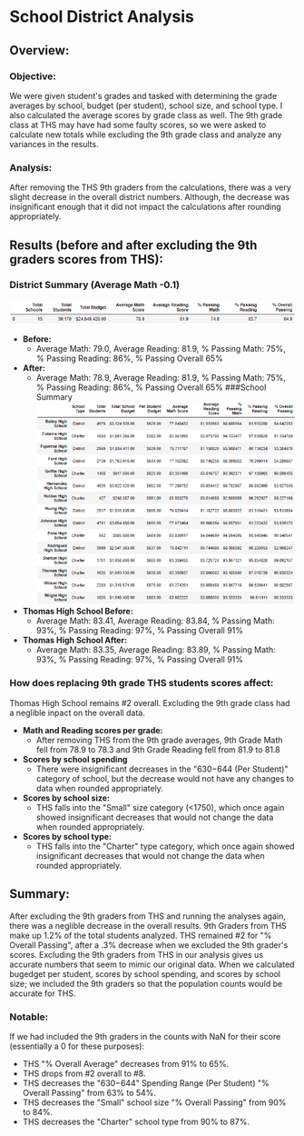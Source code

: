 # School District Analysis
## Overview:
### Objective:

We were given student's grades and tasked with determining the grade averages by school, budget (per student), school size, and school type. I also calculated the average scores by grade class as well. The 9th grade class at THS may have had some faulty scores, so we were asked to calculate new totals while excluding the 9th grade class and analyze any variances in the results.

### Analysis:

After removing the THS 9th graders from the calculations, there was a very slight decrease in the overall district numbers. Although, the decrease was insignificant enough that it did not impact the calculations after rounding appropriately.

## Results (before and after excluding the 9th graders scores from THS):
### District Summary (Average Math -0.1)
![district_summary_df](resources/district_summary_df.png)
- **Before:**
  - Average Math: 79.0, Average Reading: 81.9, % Passing Math: 75%, % Passing Reading: 86%, % Passing Overall 65%
- **After:**
  - Average Math: 78.9, Average Reading: 81.9, % Passing Math: 75%, % Passing Reading: 86%, % Passing Overall 65%
###School Summary
![per_school_summary_df](resources/per_school_summary_df.png)
- **Thomas High School Before:**
  - Average Math: 83.41, Average Reading: 83.84, % Passing Math: 93%, % Passing Reading: 97%, % Passing Overall 91%
- **Thomas High School After:**
  - Average Math: 83.35, Average Reading: 83.89, % Passing Math: 93%, % Passing Reading: 97%, % Passing Overall 91%

### How does replacing 9th grade THS students scores affect:
Thomas High School remains #2 overall. Excluding the 9th grade class had a neglible inpact on the overall data.
- **Math and Reading scores per grade:**
  - After removing THS from the 9th grade averages, 9th Grade Math fell from 78.9 to 78.3 and 9th Grade Reading fell from 81.9 to 81.8
- **Scores by school spending**
  - There were insignificant decreases in the "$630-$644 (Per Student)" category of school, but the decrease would not have any changes to data when rounded appropriately.
- **Scores by school size:**
  - THS falls into the "Small" size category (<1750), which once again showed insignificant decreases that would not change the data when rounded appropriately.
- **Scores by school type:**
  - THS falls into the "Charter" type category, which once again showed insignificant decreases that would not change the data when rounded appropriately.

## Summary:
After excluding the 9th graders from THS and running the analyses again, there was a neglible decrease in the overall results. 9th Graders from THS make up 1.2% of the total students analyzed. THS remained #2 for "% Overall Passing", after a .3% decrease when we excluded the 9th grader's scores. Excluding the 9th graders from THS in our analysis gives us accurate numbers that seem to mimic our original data. When we calculated bugedget per student, scores by school spending, and scores by school size; we included the 9th graders so that the population counts would be accurate for THS.

### Notable:
If we had included the 9th graders in the counts with NaN for their score (essentially a 0 for these purposes):
- THS "% Overall Average" decreases from 91% to 65%.
- THS drops from #2 overall to #8.
- THS decreases the "$630-$644" Spending Range (Per Student) "% Overall Passing" from 63% to 54%.
- THS decreases the "Small" school size "% Overall Passing" from 90% to 84%.
- THS decreases the "Charter" school type from 90% to 87%.
